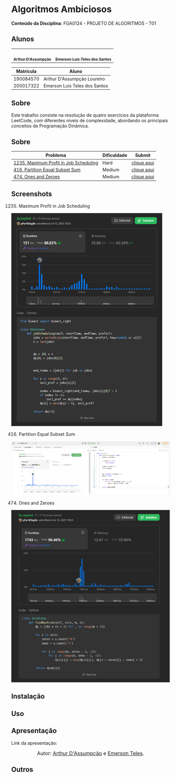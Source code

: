 # Algoritmos Ambiciosos

**Conteúdo da Disciplina**: FGA0124 - PROJETO DE ALGORITMOS - T01

## Alunos

<div align = "center">
<table>
  <tr>
    <td align="center"><a href="https://github.com/ArtAssLou"><img style="border-radius: 50%;" src="https://github.com/ArtAssLou.png" width="190;" alt=""/><br /><sub><b>Arthur D'Assumpção</b></sub></a><br /><a href="Link git" title="Rocketseat"></a></td>
    <td align="center"><a href="https://github.com/EmersonTeles"><img style="border-radius: 50%;" src="https://github.com/EmersonTeles.png" width="190px;" alt=""/><br /><sub><b>Emerson Luis Teles dos Santos </b></sub></a><br />
  </tr>
</table>

| Matrícula | Aluno                         |
| --------- | ----------------------------- |
| 190084570 | Arthur D'Assumpção Loureiro   |
| 200017322 | Emerson Luis Teles dos Santos |

</div>

## Sobre

Este trabalho consiste na resolução de quatro exercícios da plataforma LeetCode, com diferentes níveis de complexidade, abordando os principais conceitos de Programação Dinâmica.

## Sobre

| Problema                                                                                                              | Dificuldade | Submit                               |
| --------------------------------------------------------------------------------------------------------------------- | ----------- | ------------------------------------ |
| [1235. Maximum Profit in Job Scheduling](https://leetcode.com/problems/maximum-profit-in-job-scheduling/description/) | Hard     | [clique aqui](https://link-do-video) |
| [416. Partition Equal Subset Sum](https://leetcode.com/problems/partition-equal-subset-sum/description/)              | Medium     | [clique aqui](https://link-do-video) |
| [474. Ones and Zeroes](https://leetcode.com/problems/ones-and-zeroes/description/)                                                                                                                | Medium    | [clique aqui](https://link-do-video) |

## Screenshots

1235. Maximum Profit in Job Scheduling

![alt text](image.png)

416. Partition Equal Subset Sum

![alt text](image2.png)

474. Ones and Zeroes

![alt text](image-1.png)

## Instalação

## Uso

## Apresentação

Link da apresentação:

<font size="3"><p style="text-align: center">Autor: [Arthur D'Assumpção](https://github.com/ArtAssLou) e [Emerson Teles](https://github.com/ArtAssLou).</p></font>

## Outros
